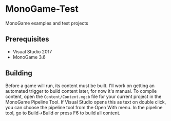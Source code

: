 # MonoGame-Test

MonoGame examples and test projects

## Prerequisites

* Visual Studio 2017
* MonoGame 3.6

## Building

Before a game will run, its content must be built. I'll work on getting an automated trigger to build content later, for now it's manual. To compile content, open the `Content/Content.mgcb` file for your current project in the MonoGame Pipeline Tool. If Visual Studio opens this as text on double click, you can choose the pipeline tool from the Open With menu. In the pipeline tool, go to Build->Build or press F6 to build all content.
